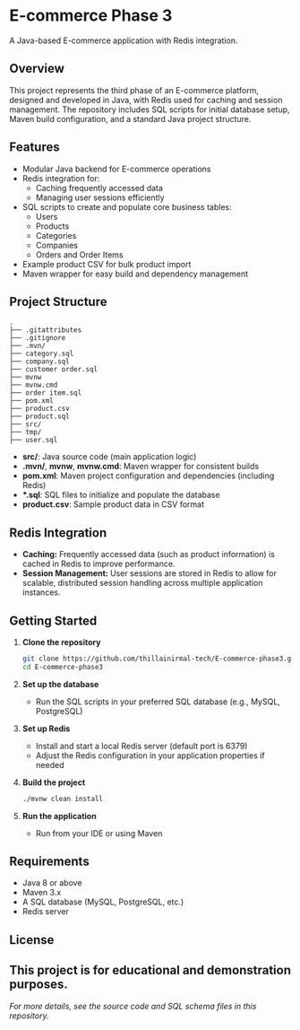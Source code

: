 # E-commerce Phase 3

A Java-based E-commerce application with Redis integration.

## Overview

This project represents the third phase of an E-commerce platform, designed and developed in Java, with Redis used for caching and session management. The repository includes SQL scripts for initial database setup, Maven build configuration, and a standard Java project structure.

## Features

- Modular Java backend for E-commerce operations
- Redis integration for:
  - Caching frequently accessed data
  - Managing user sessions efficiently
- SQL scripts to create and populate core business tables:
  - Users
  - Products
  - Categories
  - Companies
  - Orders and Order Items
- Example product CSV for bulk product import
- Maven wrapper for easy build and dependency management

## Project Structure

```
.
├── .gitattributes
├── .gitignore
├── .mvn/
├── category.sql
├── company.sql
├── customer order.sql
├── mvnw
├── mvnw.cmd
├── order item.sql
├── pom.xml
├── product.csv
├── product.sql
├── src/
├── tmp/
├── user.sql
```

- **src/**: Java source code (main application logic)
- **.mvn/**, **mvnw**, **mvnw.cmd**: Maven wrapper for consistent builds
- **pom.xml**: Maven project configuration and dependencies (including Redis)
- **\*.sql**: SQL files to initialize and populate the database
- **product.csv**: Sample product data in CSV format

## Redis Integration

- **Caching:** Frequently accessed data (such as product information) is cached in Redis to improve performance.
- **Session Management:** User sessions are stored in Redis to allow for scalable, distributed session handling across multiple application instances.

## Getting Started

1. **Clone the repository**
   ```bash
   git clone https://github.com/thillainirmal-tech/E-commerce-phase3.git
   cd E-commerce-phase3
   ```

2. **Set up the database**
   - Run the SQL scripts in your preferred SQL database (e.g., MySQL, PostgreSQL)

3. **Set up Redis**
   - Install and start a local Redis server (default port is 6379)
   - Adjust the Redis configuration in your application properties if needed

4. **Build the project**
   ```bash
   ./mvnw clean install
   ```

5. **Run the application**
   - Run from your IDE or using Maven

## Requirements

- Java 8 or above
- Maven 3.x
- A SQL database (MySQL, PostgreSQL, etc.)
- Redis server

## License

This project is for educational and demonstration purposes. 
---

*For more details, see the source code and SQL schema files in this repository.*
